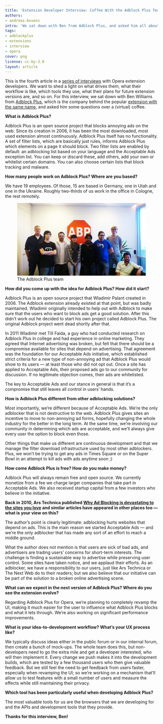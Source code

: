 ```yaml
---
title: 'Extension Developer Interview: Coffee With the Adblock Plus Team'
authors:
- andreas-bovens
intro: 'We sat down with Ben from Adblock Plus, and asked him all about the product, how it started, how it’s different, how the company behind it makes money, whether ad blocking is hurting the internet or not, and more.'
tags:
- adblockplus
- extensions
- interview
- opera
cover: png
license: cc-by-3.0
layout: article
---
```


This is the fourth article in a [series of interviews][1] with Opera extension developers. We want to shed a light on what drives them, what their workflow is like, which tools they use, what their plans for future extension versions are, and so on. For this interview, we sat down with Ben Williams from [Adblock Plus][2], which is the company behind the popular [extension with the same name][3], and asked him some questions over a (virtual) coffee.

[1]: http://dev.opera.com/articles/tags/extension%20interview
[2]: http://adblockplus.org/
[3]: https://addons.opera.com/en/extensions/details/opera-adblock/

**What is Adblock Plus?**

Adblock Plus is an open source project that blocks annoying ads on the web. Since its creation in 2006, it has been the most downloaded, most used extension almost continuously. Adblock Plus itself has no functionality. A set of filter lists, which are basically just rules, informs Adblock Plus which elements on a page it should block. Two filter lists are enabled by default: an adblocking list based on your language and the Acceptable Ads exception list. You can keep or discard these, add others, add your own or whitelist certain domains. You can also choose certain lists that block tracking and malware.

**How many people work on Adblock Plus? Where are you based?**

We have 19 employees. Of those, 15 are based in Germany, one in Utah and one in the Ukraine. Roughly two-thirds of us work in the office in Cologne, the rest remotely.

<figure>
	<img src="/articles/extension-developer-interviews-adblockplus/team.jpg" alt="The Adblock Plus team">
	<figcaption markdown="span">The Adblock Plus team</figcaption>
</figure>

**How did you come up with the idea for Adblock Plus? How did it start?**

Adblock Plus is an open source project that Wladimir Palant created in 2006. The Adblock extension already existed at that point, but was badly maintained. Wladimir originally intended to help out with Adblock to make sure that the users who want to block ads get a good solution. After this didn’t work out he decided to start his own project called Adblock Plus. The original Adblock project went dead shortly after that.

In 2011 Wladimir met Till Faida, a guy who had conducted research on Adblock Plus in college and had experience in online marketing. They agreed that Internet advertising was broken, but felt that there should be a compromise available for sites that depend on advertising. That agreement was the foundation for our Acceptable Ads initiative, which established strict criteria for a new type of non-annoying ad that Adblock Plus would show to its users — at least those who did not opt out. Once a site has applied to Acceptable Ads, their proposed ads go to our community for discussion. If no legitimate objection comes, their ads are whitelisted.

The key to Acceptable Ads and our stance in general is that it’s a compromise that still leaves all control in users’ hands.

**How is Adblock Plus different from other adblocking solutions?**

Most importantly, we’re different because of Acceptable Ads. We’re the only adblocker that is not destructive to the web. Adblock Plus gives sites an incentive to move to non-annoying ad forms, hopefully changing the whole industry for the better in the long term. At the same time, we’re involving our community in determining which ads are acceptable, and we’ll always give every user the option to block even those.

Other things that make us different are continuous development and that we manage the filter download infrastructure used by most other adblockers. Plus, we won’t be trying to get any ads in Times Square or on the Super Bowl in an attempt to kill ads with ads anytime soon ;)

**How come Adblock Plus is free? How do you make money?**

Adblock Plus will always remain free and open source. We currently monetize from a fee we charge larger companies that take part in Acceptable Ads. We also received startup capital from a few investors who believe in the initiative.

**Back in 2010, Ars Technica published [Why Ad Blocking is devastating to the sites you love][5] and similar articles have appeared in other places too — what is your view on this?**

[5]: http://arstechnica.com/business/2010/03/why-ad-blocking-is-devastating-to-the-sites-you-love/

The author’s point is clearly legitimate: adblocking hurts websites that depend on ads. This is the main reason we started Acceptable Ads — and we’re the only adblocker that has made any sort of an effort to reach a middle ground.

What the author does not mention is that users are sick of bad ads, and advertisers are trading users’ concerns for short-term interests. The challenge is finding a sustainable way to advertise while preserving user control. Some sites have taken notice, and we applaud their efforts. As an adblocker, we have a responsibility to our users, just like Ars Technica or The Next Web do to their readers; but we also believe that our initiative can be part of the solution to a broken online advertising scene.

**What can we expect in the next version of Adblock Plus? Where do you see the extension evolve?**

Regarding Adblock Plus for Opera, we’re planning to completely revamp the UI, making it much easier for the user to influence what Adblock Plus blocks and what it lets through. We’re also working on significant performance improvements.

**What is your idea-to-development workflow? What’s your UX process like?**

We typically discuss ideas either in the public forum or in our internal forum, then create a bunch of mock-ups. The whole team does this, but non-developers need to go the extra mile and get a developer interested, who will then implement it. Every change we push makes it into the development builds, which are tested by a few thousand users who then give valuable feedback. But we still feel the need to get feedback from users faster, especially when revamping the UI; so we’re working on a mechanism that’ll allow us to test features with a small number of users and measure the effects while still maintaining their privacy.

**Which tool has been particularly useful when developing Adblock Plus?**

The most valuable tools for us are the browsers that we are developing for and the APIs and development tools that they provide.

**Thanks for this interview, Ben!**
